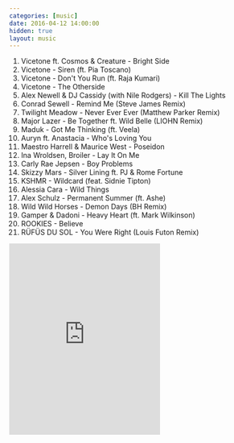 ```yaml
---
categories: [music]
date: 2016-04-12 14:00:00
hidden: true
layout: music
---
```


1. Vicetone ft. Cosmos & Creature - Bright Side
2. Vicetone - Siren (ft. Pia Toscano)
3. Vicetone - Don't You Run (ft. Raja Kumari)
4. Vicetone - The Otherside
5. Alex Newell & DJ Cassidy (with Nile Rodgers) - Kill The Lights
6. Conrad Sewell - Remind Me (Steve James Remix)
7. Twilight Meadow - Never Ever Ever (Matthew Parker Remix)
8. Major Lazer - Be Together ft. Wild Belle (LIOHN Remix)
9. Maduk - Got Me Thinking (ft. Veela)
10. Auryn ft. Anastacia - Who's Loving You
11. Maestro Harrell & Maurice West - Poseidon
12. Ina Wroldsen, Broiler - Lay It On Me
13. Carly Rae Jepsen - Boy Problems
14. Skizzy Mars - Silver Lining ft. PJ & Rome Fortune
15. KSHMR - Wildcard (feat. Sidnie Tipton)
16. Alessia Cara - Wild Things
17. Alex Schulz - Permanent Summer (ft. Ashe)
18. Wild Wild Horses - Demon Days (BH Remix)
19. Gamper & Dadoni - Heavy Heart (ft. Mark Wilkinson)
20. ROOKIES - Believe
21. RÜFÜS DU SOL - You Were Right (Louis Futon Remix)

<div class="center">
  <iframe src="https://embed.spotify.com/?uri=spotify%3Aalbum%3A1fVVnWHdCvIas2Rdmc25Oc&theme=white" width="300" height="380" frameborder="0" allowtransparency="true"></iframe>
</div>